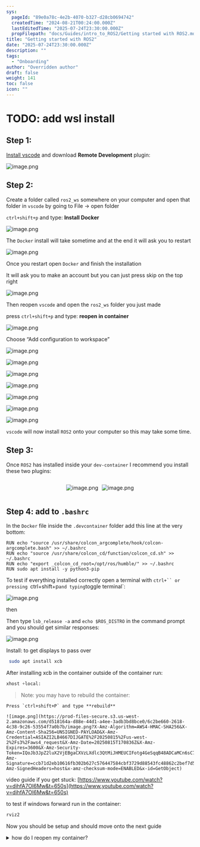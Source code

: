 ```yaml
---
sys:
  pageId: "89e0a78c-4e2b-4070-b327-d28cb0694742"
  createdTime: "2024-08-21T00:24:00.000Z"
  lastEditedTime: "2025-07-24T23:30:00.000Z"
  propFilepath: "docs/Guides/intro_to_ROS2/Getting started with ROS2.md"
title: "Getting started with ROS2"
date: "2025-07-24T23:30:00.000Z"
description: ""
tags:
  - "Onboarding"
author: "Overridden author"
draft: false
weight: 141
toc: false
icon: ""
---
```


# TODO: add wsl install

## Step 1:

[Install vscode](https://code.visualstudio.com/download) and download **Remote Development** plugin:

![image.png](https://prod-files-secure.s3.us-west-2.amazonaws.com/d518164a-d88e-44d1-a4ee-3adb3bd8bce0/efb52993-1881-4a40-b95e-6f020334f022/image.png?X-Amz-Algorithm=AWS4-HMAC-SHA256&X-Amz-Content-Sha256=UNSIGNED-PAYLOAD&X-Amz-Credential=ASIAZI2LB466Y3A45O3Z%2F20250815%2Fus-west-2%2Fs3%2Faws4_request&X-Amz-Date=20250815T170826Z&X-Amz-Expires=3600&X-Amz-Security-Token=IQoJb3JpZ2luX2VjEBgaCXVzLXdlc3QtMiJGMEQCIHCJ%2B1WkBPCRaQJoTLHS4Wkejme%2FzhJ4t%2BvOhqrYxalnAiB305EwfRg55SFxvHDkR2VPIEl%2FhgfIkgmX%2FaU2Blnx2Cr%2FAwhhEAAaDDYzNzQyMzE4MzgwNSIMp0VcouUvo%2Boh9wHFKtwDRiaxcvg4MrySxR0RRUnFEe%2FTpqm0CrQS0ykKjSk06FGRUGV91eVleRnvcr94d3rleuHw%2FVg9r4F0PBbqElDzqDSSElTennIpkzaTGKNRaxdiYcsjKjULOMCmQqhsUKWYX3UebWwHM%2FO%2Bi137NqAc1CMKgCIDyhycimI47Vheo3w5AKujevANwDawh%2B%2BLr%2BlolhixSiKlmziEjGw1B2GH3DqVQJnNKf%2BP4NhlpqctLeUStOy6yAtitVRA5IHJrsdNPUnS1DKYjZ52vjjXXOIKSP3xRqoLbvj%2BUet%2BHZnFdEJ6PsZdLxqDe9JJunsgOZ98RnRCeq%2FfL1eE1P9zdNRASVypcBWBYOTCsxtreR%2BsNSsOCSqEj0b9qqIqzwYlhijn1s1OH2V%2B2BnDZBepN7I2JWQnfW8kSWxBklYT95FeydaL%2FNxfFEAvJufru%2FNeygc3hkHeLI%2Be7xKqMFPEOupwDNwGkClitol%2Bspqg%2F170JFUdYanIpDtVv946G6WKQYEo1%2F99E%2FMSawxvGCXyqOmuUmBN9bUj3wNfyMCx0LQ8ZsP%2FelZS3DIlZhS0c5FkB3NZ0qaPnRgFhMCwaBG4BWvWW%2FPO0x8%2FLPj%2FJhjASm5m8gwbolEtjt7mBmkc3Wswz7T9xAY6pgEbp3ZpMvuGZpuWreDAVZAB4RPKvh1%2FwaPNC%2BzbQaXu7pwsX6QWk%2BhzQqf5kjlhBct7kg8UcLM3ZeoJFKUwRfiqIeIbxQUxmD3G9LN5JOV9YJHYq3SDOsWYNFYX0rkKCC%2FRH0tS%2BJIHMysq4HSKi9g1qaK2niwQOKNu8zHE%2Fv6Kg%2B5mCb9VqcVlww96eG0%2FVq2VpkBhtqIgIN5lPVfjBVJje8AzR6TE&X-Amz-Signature=a9a12ecfb8158fe7ef1a7e8bf4c0f9de1884e33ea5341834fe4fc82617ea144f&X-Amz-SignedHeaders=host&x-amz-checksum-mode=ENABLED&x-id=GetObject)

## Step 2:

Create a folder called `ros2_ws` somewhere on your computer and open that folder in `vscode` by going to File → open folder 

`ctrl+shift+p` and type: **Install Docker**

![image.png](https://prod-files-secure.s3.us-west-2.amazonaws.com/d518164a-d88e-44d1-a4ee-3adb3bd8bce0/2269dc0e-1cd5-47ff-bceb-c04ad9b2eab0/image.png?X-Amz-Algorithm=AWS4-HMAC-SHA256&X-Amz-Content-Sha256=UNSIGNED-PAYLOAD&X-Amz-Credential=ASIAZI2LB466Y3A45O3Z%2F20250815%2Fus-west-2%2Fs3%2Faws4_request&X-Amz-Date=20250815T170826Z&X-Amz-Expires=3600&X-Amz-Security-Token=IQoJb3JpZ2luX2VjEBgaCXVzLXdlc3QtMiJGMEQCIHCJ%2B1WkBPCRaQJoTLHS4Wkejme%2FzhJ4t%2BvOhqrYxalnAiB305EwfRg55SFxvHDkR2VPIEl%2FhgfIkgmX%2FaU2Blnx2Cr%2FAwhhEAAaDDYzNzQyMzE4MzgwNSIMp0VcouUvo%2Boh9wHFKtwDRiaxcvg4MrySxR0RRUnFEe%2FTpqm0CrQS0ykKjSk06FGRUGV91eVleRnvcr94d3rleuHw%2FVg9r4F0PBbqElDzqDSSElTennIpkzaTGKNRaxdiYcsjKjULOMCmQqhsUKWYX3UebWwHM%2FO%2Bi137NqAc1CMKgCIDyhycimI47Vheo3w5AKujevANwDawh%2B%2BLr%2BlolhixSiKlmziEjGw1B2GH3DqVQJnNKf%2BP4NhlpqctLeUStOy6yAtitVRA5IHJrsdNPUnS1DKYjZ52vjjXXOIKSP3xRqoLbvj%2BUet%2BHZnFdEJ6PsZdLxqDe9JJunsgOZ98RnRCeq%2FfL1eE1P9zdNRASVypcBWBYOTCsxtreR%2BsNSsOCSqEj0b9qqIqzwYlhijn1s1OH2V%2B2BnDZBepN7I2JWQnfW8kSWxBklYT95FeydaL%2FNxfFEAvJufru%2FNeygc3hkHeLI%2Be7xKqMFPEOupwDNwGkClitol%2Bspqg%2F170JFUdYanIpDtVv946G6WKQYEo1%2F99E%2FMSawxvGCXyqOmuUmBN9bUj3wNfyMCx0LQ8ZsP%2FelZS3DIlZhS0c5FkB3NZ0qaPnRgFhMCwaBG4BWvWW%2FPO0x8%2FLPj%2FJhjASm5m8gwbolEtjt7mBmkc3Wswz7T9xAY6pgEbp3ZpMvuGZpuWreDAVZAB4RPKvh1%2FwaPNC%2BzbQaXu7pwsX6QWk%2BhzQqf5kjlhBct7kg8UcLM3ZeoJFKUwRfiqIeIbxQUxmD3G9LN5JOV9YJHYq3SDOsWYNFYX0rkKCC%2FRH0tS%2BJIHMysq4HSKi9g1qaK2niwQOKNu8zHE%2Fv6Kg%2B5mCb9VqcVlww96eG0%2FVq2VpkBhtqIgIN5lPVfjBVJje8AzR6TE&X-Amz-Signature=991eae3ad0ae5cfce4df2850e8a103a4824394e2338d6adfef72e2e398fd7c2a&X-Amz-SignedHeaders=host&x-amz-checksum-mode=ENABLED&x-id=GetObject)

The `Docker` install will take sometime and at the end it will ask you to restart

![image.png](https://prod-files-secure.s3.us-west-2.amazonaws.com/d518164a-d88e-44d1-a4ee-3adb3bd8bce0/ed233f78-be33-4b1f-b89c-9c346c0e961e/image.png?X-Amz-Algorithm=AWS4-HMAC-SHA256&X-Amz-Content-Sha256=UNSIGNED-PAYLOAD&X-Amz-Credential=ASIAZI2LB466Y3A45O3Z%2F20250815%2Fus-west-2%2Fs3%2Faws4_request&X-Amz-Date=20250815T170826Z&X-Amz-Expires=3600&X-Amz-Security-Token=IQoJb3JpZ2luX2VjEBgaCXVzLXdlc3QtMiJGMEQCIHCJ%2B1WkBPCRaQJoTLHS4Wkejme%2FzhJ4t%2BvOhqrYxalnAiB305EwfRg55SFxvHDkR2VPIEl%2FhgfIkgmX%2FaU2Blnx2Cr%2FAwhhEAAaDDYzNzQyMzE4MzgwNSIMp0VcouUvo%2Boh9wHFKtwDRiaxcvg4MrySxR0RRUnFEe%2FTpqm0CrQS0ykKjSk06FGRUGV91eVleRnvcr94d3rleuHw%2FVg9r4F0PBbqElDzqDSSElTennIpkzaTGKNRaxdiYcsjKjULOMCmQqhsUKWYX3UebWwHM%2FO%2Bi137NqAc1CMKgCIDyhycimI47Vheo3w5AKujevANwDawh%2B%2BLr%2BlolhixSiKlmziEjGw1B2GH3DqVQJnNKf%2BP4NhlpqctLeUStOy6yAtitVRA5IHJrsdNPUnS1DKYjZ52vjjXXOIKSP3xRqoLbvj%2BUet%2BHZnFdEJ6PsZdLxqDe9JJunsgOZ98RnRCeq%2FfL1eE1P9zdNRASVypcBWBYOTCsxtreR%2BsNSsOCSqEj0b9qqIqzwYlhijn1s1OH2V%2B2BnDZBepN7I2JWQnfW8kSWxBklYT95FeydaL%2FNxfFEAvJufru%2FNeygc3hkHeLI%2Be7xKqMFPEOupwDNwGkClitol%2Bspqg%2F170JFUdYanIpDtVv946G6WKQYEo1%2F99E%2FMSawxvGCXyqOmuUmBN9bUj3wNfyMCx0LQ8ZsP%2FelZS3DIlZhS0c5FkB3NZ0qaPnRgFhMCwaBG4BWvWW%2FPO0x8%2FLPj%2FJhjASm5m8gwbolEtjt7mBmkc3Wswz7T9xAY6pgEbp3ZpMvuGZpuWreDAVZAB4RPKvh1%2FwaPNC%2BzbQaXu7pwsX6QWk%2BhzQqf5kjlhBct7kg8UcLM3ZeoJFKUwRfiqIeIbxQUxmD3G9LN5JOV9YJHYq3SDOsWYNFYX0rkKCC%2FRH0tS%2BJIHMysq4HSKi9g1qaK2niwQOKNu8zHE%2Fv6Kg%2B5mCb9VqcVlww96eG0%2FVq2VpkBhtqIgIN5lPVfjBVJje8AzR6TE&X-Amz-Signature=4e472c67633a37fae9b07abd87a3dea891a4669ff84b5161ea9426bea7d94cec&X-Amz-SignedHeaders=host&x-amz-checksum-mode=ENABLED&x-id=GetObject)

Once you restart open `Docker` and finish the installation

It will ask you to make an account but you can just press skip on the top right

![image.png](https://prod-files-secure.s3.us-west-2.amazonaws.com/d518164a-d88e-44d1-a4ee-3adb3bd8bce0/21010ad9-1659-4fd9-9f59-9932a09b2a3d/image.png?X-Amz-Algorithm=AWS4-HMAC-SHA256&X-Amz-Content-Sha256=UNSIGNED-PAYLOAD&X-Amz-Credential=ASIAZI2LB466Y3A45O3Z%2F20250815%2Fus-west-2%2Fs3%2Faws4_request&X-Amz-Date=20250815T170826Z&X-Amz-Expires=3600&X-Amz-Security-Token=IQoJb3JpZ2luX2VjEBgaCXVzLXdlc3QtMiJGMEQCIHCJ%2B1WkBPCRaQJoTLHS4Wkejme%2FzhJ4t%2BvOhqrYxalnAiB305EwfRg55SFxvHDkR2VPIEl%2FhgfIkgmX%2FaU2Blnx2Cr%2FAwhhEAAaDDYzNzQyMzE4MzgwNSIMp0VcouUvo%2Boh9wHFKtwDRiaxcvg4MrySxR0RRUnFEe%2FTpqm0CrQS0ykKjSk06FGRUGV91eVleRnvcr94d3rleuHw%2FVg9r4F0PBbqElDzqDSSElTennIpkzaTGKNRaxdiYcsjKjULOMCmQqhsUKWYX3UebWwHM%2FO%2Bi137NqAc1CMKgCIDyhycimI47Vheo3w5AKujevANwDawh%2B%2BLr%2BlolhixSiKlmziEjGw1B2GH3DqVQJnNKf%2BP4NhlpqctLeUStOy6yAtitVRA5IHJrsdNPUnS1DKYjZ52vjjXXOIKSP3xRqoLbvj%2BUet%2BHZnFdEJ6PsZdLxqDe9JJunsgOZ98RnRCeq%2FfL1eE1P9zdNRASVypcBWBYOTCsxtreR%2BsNSsOCSqEj0b9qqIqzwYlhijn1s1OH2V%2B2BnDZBepN7I2JWQnfW8kSWxBklYT95FeydaL%2FNxfFEAvJufru%2FNeygc3hkHeLI%2Be7xKqMFPEOupwDNwGkClitol%2Bspqg%2F170JFUdYanIpDtVv946G6WKQYEo1%2F99E%2FMSawxvGCXyqOmuUmBN9bUj3wNfyMCx0LQ8ZsP%2FelZS3DIlZhS0c5FkB3NZ0qaPnRgFhMCwaBG4BWvWW%2FPO0x8%2FLPj%2FJhjASm5m8gwbolEtjt7mBmkc3Wswz7T9xAY6pgEbp3ZpMvuGZpuWreDAVZAB4RPKvh1%2FwaPNC%2BzbQaXu7pwsX6QWk%2BhzQqf5kjlhBct7kg8UcLM3ZeoJFKUwRfiqIeIbxQUxmD3G9LN5JOV9YJHYq3SDOsWYNFYX0rkKCC%2FRH0tS%2BJIHMysq4HSKi9g1qaK2niwQOKNu8zHE%2Fv6Kg%2B5mCb9VqcVlww96eG0%2FVq2VpkBhtqIgIN5lPVfjBVJje8AzR6TE&X-Amz-Signature=94efb85447f5811c68d24fa5cc3803afb8a07c7a492e7da947a26ce609448aa5&X-Amz-SignedHeaders=host&x-amz-checksum-mode=ENABLED&x-id=GetObject)

Then reopen `vscode` and open the `ros2_ws` folder you just made

press `ctrl+shift+p` and type: **reopen in container**

![image.png](https://prod-files-secure.s3.us-west-2.amazonaws.com/d518164a-d88e-44d1-a4ee-3adb3bd8bce0/4e93b8c2-41ad-488c-8095-c74205196118/image.png?X-Amz-Algorithm=AWS4-HMAC-SHA256&X-Amz-Content-Sha256=UNSIGNED-PAYLOAD&X-Amz-Credential=ASIAZI2LB466Y3A45O3Z%2F20250815%2Fus-west-2%2Fs3%2Faws4_request&X-Amz-Date=20250815T170826Z&X-Amz-Expires=3600&X-Amz-Security-Token=IQoJb3JpZ2luX2VjEBgaCXVzLXdlc3QtMiJGMEQCIHCJ%2B1WkBPCRaQJoTLHS4Wkejme%2FzhJ4t%2BvOhqrYxalnAiB305EwfRg55SFxvHDkR2VPIEl%2FhgfIkgmX%2FaU2Blnx2Cr%2FAwhhEAAaDDYzNzQyMzE4MzgwNSIMp0VcouUvo%2Boh9wHFKtwDRiaxcvg4MrySxR0RRUnFEe%2FTpqm0CrQS0ykKjSk06FGRUGV91eVleRnvcr94d3rleuHw%2FVg9r4F0PBbqElDzqDSSElTennIpkzaTGKNRaxdiYcsjKjULOMCmQqhsUKWYX3UebWwHM%2FO%2Bi137NqAc1CMKgCIDyhycimI47Vheo3w5AKujevANwDawh%2B%2BLr%2BlolhixSiKlmziEjGw1B2GH3DqVQJnNKf%2BP4NhlpqctLeUStOy6yAtitVRA5IHJrsdNPUnS1DKYjZ52vjjXXOIKSP3xRqoLbvj%2BUet%2BHZnFdEJ6PsZdLxqDe9JJunsgOZ98RnRCeq%2FfL1eE1P9zdNRASVypcBWBYOTCsxtreR%2BsNSsOCSqEj0b9qqIqzwYlhijn1s1OH2V%2B2BnDZBepN7I2JWQnfW8kSWxBklYT95FeydaL%2FNxfFEAvJufru%2FNeygc3hkHeLI%2Be7xKqMFPEOupwDNwGkClitol%2Bspqg%2F170JFUdYanIpDtVv946G6WKQYEo1%2F99E%2FMSawxvGCXyqOmuUmBN9bUj3wNfyMCx0LQ8ZsP%2FelZS3DIlZhS0c5FkB3NZ0qaPnRgFhMCwaBG4BWvWW%2FPO0x8%2FLPj%2FJhjASm5m8gwbolEtjt7mBmkc3Wswz7T9xAY6pgEbp3ZpMvuGZpuWreDAVZAB4RPKvh1%2FwaPNC%2BzbQaXu7pwsX6QWk%2BhzQqf5kjlhBct7kg8UcLM3ZeoJFKUwRfiqIeIbxQUxmD3G9LN5JOV9YJHYq3SDOsWYNFYX0rkKCC%2FRH0tS%2BJIHMysq4HSKi9g1qaK2niwQOKNu8zHE%2Fv6Kg%2B5mCb9VqcVlww96eG0%2FVq2VpkBhtqIgIN5lPVfjBVJje8AzR6TE&X-Amz-Signature=950891e4bf5fd0f791fb44b70690e7c024f3f37191f70db96ecd692fa1517e1d&X-Amz-SignedHeaders=host&x-amz-checksum-mode=ENABLED&x-id=GetObject)

Choose “Add configuration to workspace”

![image.png](https://prod-files-secure.s3.us-west-2.amazonaws.com/d518164a-d88e-44d1-a4ee-3adb3bd8bce0/9560b282-5060-4989-ba37-97e7b2c22476/image.png?X-Amz-Algorithm=AWS4-HMAC-SHA256&X-Amz-Content-Sha256=UNSIGNED-PAYLOAD&X-Amz-Credential=ASIAZI2LB466Y3A45O3Z%2F20250815%2Fus-west-2%2Fs3%2Faws4_request&X-Amz-Date=20250815T170826Z&X-Amz-Expires=3600&X-Amz-Security-Token=IQoJb3JpZ2luX2VjEBgaCXVzLXdlc3QtMiJGMEQCIHCJ%2B1WkBPCRaQJoTLHS4Wkejme%2FzhJ4t%2BvOhqrYxalnAiB305EwfRg55SFxvHDkR2VPIEl%2FhgfIkgmX%2FaU2Blnx2Cr%2FAwhhEAAaDDYzNzQyMzE4MzgwNSIMp0VcouUvo%2Boh9wHFKtwDRiaxcvg4MrySxR0RRUnFEe%2FTpqm0CrQS0ykKjSk06FGRUGV91eVleRnvcr94d3rleuHw%2FVg9r4F0PBbqElDzqDSSElTennIpkzaTGKNRaxdiYcsjKjULOMCmQqhsUKWYX3UebWwHM%2FO%2Bi137NqAc1CMKgCIDyhycimI47Vheo3w5AKujevANwDawh%2B%2BLr%2BlolhixSiKlmziEjGw1B2GH3DqVQJnNKf%2BP4NhlpqctLeUStOy6yAtitVRA5IHJrsdNPUnS1DKYjZ52vjjXXOIKSP3xRqoLbvj%2BUet%2BHZnFdEJ6PsZdLxqDe9JJunsgOZ98RnRCeq%2FfL1eE1P9zdNRASVypcBWBYOTCsxtreR%2BsNSsOCSqEj0b9qqIqzwYlhijn1s1OH2V%2B2BnDZBepN7I2JWQnfW8kSWxBklYT95FeydaL%2FNxfFEAvJufru%2FNeygc3hkHeLI%2Be7xKqMFPEOupwDNwGkClitol%2Bspqg%2F170JFUdYanIpDtVv946G6WKQYEo1%2F99E%2FMSawxvGCXyqOmuUmBN9bUj3wNfyMCx0LQ8ZsP%2FelZS3DIlZhS0c5FkB3NZ0qaPnRgFhMCwaBG4BWvWW%2FPO0x8%2FLPj%2FJhjASm5m8gwbolEtjt7mBmkc3Wswz7T9xAY6pgEbp3ZpMvuGZpuWreDAVZAB4RPKvh1%2FwaPNC%2BzbQaXu7pwsX6QWk%2BhzQqf5kjlhBct7kg8UcLM3ZeoJFKUwRfiqIeIbxQUxmD3G9LN5JOV9YJHYq3SDOsWYNFYX0rkKCC%2FRH0tS%2BJIHMysq4HSKi9g1qaK2niwQOKNu8zHE%2Fv6Kg%2B5mCb9VqcVlww96eG0%2FVq2VpkBhtqIgIN5lPVfjBVJje8AzR6TE&X-Amz-Signature=0e9b69342aebaa4630718a6056934311b5c036974356dadf2d8bb02e4b44a42b&X-Amz-SignedHeaders=host&x-amz-checksum-mode=ENABLED&x-id=GetObject)

![image.png](https://prod-files-secure.s3.us-west-2.amazonaws.com/d518164a-d88e-44d1-a4ee-3adb3bd8bce0/2ee63f81-886b-48e8-a553-dc6e5eac99e4/image.png?X-Amz-Algorithm=AWS4-HMAC-SHA256&X-Amz-Content-Sha256=UNSIGNED-PAYLOAD&X-Amz-Credential=ASIAZI2LB466Y3A45O3Z%2F20250815%2Fus-west-2%2Fs3%2Faws4_request&X-Amz-Date=20250815T170826Z&X-Amz-Expires=3600&X-Amz-Security-Token=IQoJb3JpZ2luX2VjEBgaCXVzLXdlc3QtMiJGMEQCIHCJ%2B1WkBPCRaQJoTLHS4Wkejme%2FzhJ4t%2BvOhqrYxalnAiB305EwfRg55SFxvHDkR2VPIEl%2FhgfIkgmX%2FaU2Blnx2Cr%2FAwhhEAAaDDYzNzQyMzE4MzgwNSIMp0VcouUvo%2Boh9wHFKtwDRiaxcvg4MrySxR0RRUnFEe%2FTpqm0CrQS0ykKjSk06FGRUGV91eVleRnvcr94d3rleuHw%2FVg9r4F0PBbqElDzqDSSElTennIpkzaTGKNRaxdiYcsjKjULOMCmQqhsUKWYX3UebWwHM%2FO%2Bi137NqAc1CMKgCIDyhycimI47Vheo3w5AKujevANwDawh%2B%2BLr%2BlolhixSiKlmziEjGw1B2GH3DqVQJnNKf%2BP4NhlpqctLeUStOy6yAtitVRA5IHJrsdNPUnS1DKYjZ52vjjXXOIKSP3xRqoLbvj%2BUet%2BHZnFdEJ6PsZdLxqDe9JJunsgOZ98RnRCeq%2FfL1eE1P9zdNRASVypcBWBYOTCsxtreR%2BsNSsOCSqEj0b9qqIqzwYlhijn1s1OH2V%2B2BnDZBepN7I2JWQnfW8kSWxBklYT95FeydaL%2FNxfFEAvJufru%2FNeygc3hkHeLI%2Be7xKqMFPEOupwDNwGkClitol%2Bspqg%2F170JFUdYanIpDtVv946G6WKQYEo1%2F99E%2FMSawxvGCXyqOmuUmBN9bUj3wNfyMCx0LQ8ZsP%2FelZS3DIlZhS0c5FkB3NZ0qaPnRgFhMCwaBG4BWvWW%2FPO0x8%2FLPj%2FJhjASm5m8gwbolEtjt7mBmkc3Wswz7T9xAY6pgEbp3ZpMvuGZpuWreDAVZAB4RPKvh1%2FwaPNC%2BzbQaXu7pwsX6QWk%2BhzQqf5kjlhBct7kg8UcLM3ZeoJFKUwRfiqIeIbxQUxmD3G9LN5JOV9YJHYq3SDOsWYNFYX0rkKCC%2FRH0tS%2BJIHMysq4HSKi9g1qaK2niwQOKNu8zHE%2Fv6Kg%2B5mCb9VqcVlww96eG0%2FVq2VpkBhtqIgIN5lPVfjBVJje8AzR6TE&X-Amz-Signature=0e553321db8d163e92949ea91c0fcb689495902a2aeea0495e18df2a53bae18a&X-Amz-SignedHeaders=host&x-amz-checksum-mode=ENABLED&x-id=GetObject)

![image.png](https://prod-files-secure.s3.us-west-2.amazonaws.com/d518164a-d88e-44d1-a4ee-3adb3bd8bce0/e0fd626c-c8b6-4b2c-95d1-fa4c26514504/image.png?X-Amz-Algorithm=AWS4-HMAC-SHA256&X-Amz-Content-Sha256=UNSIGNED-PAYLOAD&X-Amz-Credential=ASIAZI2LB466Y3A45O3Z%2F20250815%2Fus-west-2%2Fs3%2Faws4_request&X-Amz-Date=20250815T170826Z&X-Amz-Expires=3600&X-Amz-Security-Token=IQoJb3JpZ2luX2VjEBgaCXVzLXdlc3QtMiJGMEQCIHCJ%2B1WkBPCRaQJoTLHS4Wkejme%2FzhJ4t%2BvOhqrYxalnAiB305EwfRg55SFxvHDkR2VPIEl%2FhgfIkgmX%2FaU2Blnx2Cr%2FAwhhEAAaDDYzNzQyMzE4MzgwNSIMp0VcouUvo%2Boh9wHFKtwDRiaxcvg4MrySxR0RRUnFEe%2FTpqm0CrQS0ykKjSk06FGRUGV91eVleRnvcr94d3rleuHw%2FVg9r4F0PBbqElDzqDSSElTennIpkzaTGKNRaxdiYcsjKjULOMCmQqhsUKWYX3UebWwHM%2FO%2Bi137NqAc1CMKgCIDyhycimI47Vheo3w5AKujevANwDawh%2B%2BLr%2BlolhixSiKlmziEjGw1B2GH3DqVQJnNKf%2BP4NhlpqctLeUStOy6yAtitVRA5IHJrsdNPUnS1DKYjZ52vjjXXOIKSP3xRqoLbvj%2BUet%2BHZnFdEJ6PsZdLxqDe9JJunsgOZ98RnRCeq%2FfL1eE1P9zdNRASVypcBWBYOTCsxtreR%2BsNSsOCSqEj0b9qqIqzwYlhijn1s1OH2V%2B2BnDZBepN7I2JWQnfW8kSWxBklYT95FeydaL%2FNxfFEAvJufru%2FNeygc3hkHeLI%2Be7xKqMFPEOupwDNwGkClitol%2Bspqg%2F170JFUdYanIpDtVv946G6WKQYEo1%2F99E%2FMSawxvGCXyqOmuUmBN9bUj3wNfyMCx0LQ8ZsP%2FelZS3DIlZhS0c5FkB3NZ0qaPnRgFhMCwaBG4BWvWW%2FPO0x8%2FLPj%2FJhjASm5m8gwbolEtjt7mBmkc3Wswz7T9xAY6pgEbp3ZpMvuGZpuWreDAVZAB4RPKvh1%2FwaPNC%2BzbQaXu7pwsX6QWk%2BhzQqf5kjlhBct7kg8UcLM3ZeoJFKUwRfiqIeIbxQUxmD3G9LN5JOV9YJHYq3SDOsWYNFYX0rkKCC%2FRH0tS%2BJIHMysq4HSKi9g1qaK2niwQOKNu8zHE%2Fv6Kg%2B5mCb9VqcVlww96eG0%2FVq2VpkBhtqIgIN5lPVfjBVJje8AzR6TE&X-Amz-Signature=32eef9fcb84093bdc39c2a81114fc3cb7b5d8b4cac3816ca364cca58b4587bcc&X-Amz-SignedHeaders=host&x-amz-checksum-mode=ENABLED&x-id=GetObject)

![image.png](https://prod-files-secure.s3.us-west-2.amazonaws.com/d518164a-d88e-44d1-a4ee-3adb3bd8bce0/a2e13f50-d2ab-4719-a4c2-7ced634bfc9d/image.png?X-Amz-Algorithm=AWS4-HMAC-SHA256&X-Amz-Content-Sha256=UNSIGNED-PAYLOAD&X-Amz-Credential=ASIAZI2LB466Y3A45O3Z%2F20250815%2Fus-west-2%2Fs3%2Faws4_request&X-Amz-Date=20250815T170826Z&X-Amz-Expires=3600&X-Amz-Security-Token=IQoJb3JpZ2luX2VjEBgaCXVzLXdlc3QtMiJGMEQCIHCJ%2B1WkBPCRaQJoTLHS4Wkejme%2FzhJ4t%2BvOhqrYxalnAiB305EwfRg55SFxvHDkR2VPIEl%2FhgfIkgmX%2FaU2Blnx2Cr%2FAwhhEAAaDDYzNzQyMzE4MzgwNSIMp0VcouUvo%2Boh9wHFKtwDRiaxcvg4MrySxR0RRUnFEe%2FTpqm0CrQS0ykKjSk06FGRUGV91eVleRnvcr94d3rleuHw%2FVg9r4F0PBbqElDzqDSSElTennIpkzaTGKNRaxdiYcsjKjULOMCmQqhsUKWYX3UebWwHM%2FO%2Bi137NqAc1CMKgCIDyhycimI47Vheo3w5AKujevANwDawh%2B%2BLr%2BlolhixSiKlmziEjGw1B2GH3DqVQJnNKf%2BP4NhlpqctLeUStOy6yAtitVRA5IHJrsdNPUnS1DKYjZ52vjjXXOIKSP3xRqoLbvj%2BUet%2BHZnFdEJ6PsZdLxqDe9JJunsgOZ98RnRCeq%2FfL1eE1P9zdNRASVypcBWBYOTCsxtreR%2BsNSsOCSqEj0b9qqIqzwYlhijn1s1OH2V%2B2BnDZBepN7I2JWQnfW8kSWxBklYT95FeydaL%2FNxfFEAvJufru%2FNeygc3hkHeLI%2Be7xKqMFPEOupwDNwGkClitol%2Bspqg%2F170JFUdYanIpDtVv946G6WKQYEo1%2F99E%2FMSawxvGCXyqOmuUmBN9bUj3wNfyMCx0LQ8ZsP%2FelZS3DIlZhS0c5FkB3NZ0qaPnRgFhMCwaBG4BWvWW%2FPO0x8%2FLPj%2FJhjASm5m8gwbolEtjt7mBmkc3Wswz7T9xAY6pgEbp3ZpMvuGZpuWreDAVZAB4RPKvh1%2FwaPNC%2BzbQaXu7pwsX6QWk%2BhzQqf5kjlhBct7kg8UcLM3ZeoJFKUwRfiqIeIbxQUxmD3G9LN5JOV9YJHYq3SDOsWYNFYX0rkKCC%2FRH0tS%2BJIHMysq4HSKi9g1qaK2niwQOKNu8zHE%2Fv6Kg%2B5mCb9VqcVlww96eG0%2FVq2VpkBhtqIgIN5lPVfjBVJje8AzR6TE&X-Amz-Signature=08dc92f725966be1f3088b6fdb0d7ef0725a5833fff6e94da972cf4d80459e9c&X-Amz-SignedHeaders=host&x-amz-checksum-mode=ENABLED&x-id=GetObject)

![image.png](https://prod-files-secure.s3.us-west-2.amazonaws.com/d518164a-d88e-44d1-a4ee-3adb3bd8bce0/6cc478ad-aaba-4bf7-9fcc-403277ab896c/image.png?X-Amz-Algorithm=AWS4-HMAC-SHA256&X-Amz-Content-Sha256=UNSIGNED-PAYLOAD&X-Amz-Credential=ASIAZI2LB466Y3A45O3Z%2F20250815%2Fus-west-2%2Fs3%2Faws4_request&X-Amz-Date=20250815T170826Z&X-Amz-Expires=3600&X-Amz-Security-Token=IQoJb3JpZ2luX2VjEBgaCXVzLXdlc3QtMiJGMEQCIHCJ%2B1WkBPCRaQJoTLHS4Wkejme%2FzhJ4t%2BvOhqrYxalnAiB305EwfRg55SFxvHDkR2VPIEl%2FhgfIkgmX%2FaU2Blnx2Cr%2FAwhhEAAaDDYzNzQyMzE4MzgwNSIMp0VcouUvo%2Boh9wHFKtwDRiaxcvg4MrySxR0RRUnFEe%2FTpqm0CrQS0ykKjSk06FGRUGV91eVleRnvcr94d3rleuHw%2FVg9r4F0PBbqElDzqDSSElTennIpkzaTGKNRaxdiYcsjKjULOMCmQqhsUKWYX3UebWwHM%2FO%2Bi137NqAc1CMKgCIDyhycimI47Vheo3w5AKujevANwDawh%2B%2BLr%2BlolhixSiKlmziEjGw1B2GH3DqVQJnNKf%2BP4NhlpqctLeUStOy6yAtitVRA5IHJrsdNPUnS1DKYjZ52vjjXXOIKSP3xRqoLbvj%2BUet%2BHZnFdEJ6PsZdLxqDe9JJunsgOZ98RnRCeq%2FfL1eE1P9zdNRASVypcBWBYOTCsxtreR%2BsNSsOCSqEj0b9qqIqzwYlhijn1s1OH2V%2B2BnDZBepN7I2JWQnfW8kSWxBklYT95FeydaL%2FNxfFEAvJufru%2FNeygc3hkHeLI%2Be7xKqMFPEOupwDNwGkClitol%2Bspqg%2F170JFUdYanIpDtVv946G6WKQYEo1%2F99E%2FMSawxvGCXyqOmuUmBN9bUj3wNfyMCx0LQ8ZsP%2FelZS3DIlZhS0c5FkB3NZ0qaPnRgFhMCwaBG4BWvWW%2FPO0x8%2FLPj%2FJhjASm5m8gwbolEtjt7mBmkc3Wswz7T9xAY6pgEbp3ZpMvuGZpuWreDAVZAB4RPKvh1%2FwaPNC%2BzbQaXu7pwsX6QWk%2BhzQqf5kjlhBct7kg8UcLM3ZeoJFKUwRfiqIeIbxQUxmD3G9LN5JOV9YJHYq3SDOsWYNFYX0rkKCC%2FRH0tS%2BJIHMysq4HSKi9g1qaK2niwQOKNu8zHE%2Fv6Kg%2B5mCb9VqcVlww96eG0%2FVq2VpkBhtqIgIN5lPVfjBVJje8AzR6TE&X-Amz-Signature=51cf243dceabcd75de73d148e2cd59a696ade8a09b13f89135a69715cea89bdf&X-Amz-SignedHeaders=host&x-amz-checksum-mode=ENABLED&x-id=GetObject)

![image.png](https://prod-files-secure.s3.us-west-2.amazonaws.com/d518164a-d88e-44d1-a4ee-3adb3bd8bce0/53255b28-f75e-430f-b9e3-c0ac8577e42b/image.png?X-Amz-Algorithm=AWS4-HMAC-SHA256&X-Amz-Content-Sha256=UNSIGNED-PAYLOAD&X-Amz-Credential=ASIAZI2LB466Y3A45O3Z%2F20250815%2Fus-west-2%2Fs3%2Faws4_request&X-Amz-Date=20250815T170826Z&X-Amz-Expires=3600&X-Amz-Security-Token=IQoJb3JpZ2luX2VjEBgaCXVzLXdlc3QtMiJGMEQCIHCJ%2B1WkBPCRaQJoTLHS4Wkejme%2FzhJ4t%2BvOhqrYxalnAiB305EwfRg55SFxvHDkR2VPIEl%2FhgfIkgmX%2FaU2Blnx2Cr%2FAwhhEAAaDDYzNzQyMzE4MzgwNSIMp0VcouUvo%2Boh9wHFKtwDRiaxcvg4MrySxR0RRUnFEe%2FTpqm0CrQS0ykKjSk06FGRUGV91eVleRnvcr94d3rleuHw%2FVg9r4F0PBbqElDzqDSSElTennIpkzaTGKNRaxdiYcsjKjULOMCmQqhsUKWYX3UebWwHM%2FO%2Bi137NqAc1CMKgCIDyhycimI47Vheo3w5AKujevANwDawh%2B%2BLr%2BlolhixSiKlmziEjGw1B2GH3DqVQJnNKf%2BP4NhlpqctLeUStOy6yAtitVRA5IHJrsdNPUnS1DKYjZ52vjjXXOIKSP3xRqoLbvj%2BUet%2BHZnFdEJ6PsZdLxqDe9JJunsgOZ98RnRCeq%2FfL1eE1P9zdNRASVypcBWBYOTCsxtreR%2BsNSsOCSqEj0b9qqIqzwYlhijn1s1OH2V%2B2BnDZBepN7I2JWQnfW8kSWxBklYT95FeydaL%2FNxfFEAvJufru%2FNeygc3hkHeLI%2Be7xKqMFPEOupwDNwGkClitol%2Bspqg%2F170JFUdYanIpDtVv946G6WKQYEo1%2F99E%2FMSawxvGCXyqOmuUmBN9bUj3wNfyMCx0LQ8ZsP%2FelZS3DIlZhS0c5FkB3NZ0qaPnRgFhMCwaBG4BWvWW%2FPO0x8%2FLPj%2FJhjASm5m8gwbolEtjt7mBmkc3Wswz7T9xAY6pgEbp3ZpMvuGZpuWreDAVZAB4RPKvh1%2FwaPNC%2BzbQaXu7pwsX6QWk%2BhzQqf5kjlhBct7kg8UcLM3ZeoJFKUwRfiqIeIbxQUxmD3G9LN5JOV9YJHYq3SDOsWYNFYX0rkKCC%2FRH0tS%2BJIHMysq4HSKi9g1qaK2niwQOKNu8zHE%2Fv6Kg%2B5mCb9VqcVlww96eG0%2FVq2VpkBhtqIgIN5lPVfjBVJje8AzR6TE&X-Amz-Signature=33e91265bc1effaf7c8823b5dae195273f3e136f20797e472fcb0c53e0162ecd&X-Amz-SignedHeaders=host&x-amz-checksum-mode=ENABLED&x-id=GetObject)

![image.png](https://prod-files-secure.s3.us-west-2.amazonaws.com/d518164a-d88e-44d1-a4ee-3adb3bd8bce0/7c562767-5af9-4ffb-97d1-327bcdf4ee00/image.png?X-Amz-Algorithm=AWS4-HMAC-SHA256&X-Amz-Content-Sha256=UNSIGNED-PAYLOAD&X-Amz-Credential=ASIAZI2LB466Y3A45O3Z%2F20250815%2Fus-west-2%2Fs3%2Faws4_request&X-Amz-Date=20250815T170826Z&X-Amz-Expires=3600&X-Amz-Security-Token=IQoJb3JpZ2luX2VjEBgaCXVzLXdlc3QtMiJGMEQCIHCJ%2B1WkBPCRaQJoTLHS4Wkejme%2FzhJ4t%2BvOhqrYxalnAiB305EwfRg55SFxvHDkR2VPIEl%2FhgfIkgmX%2FaU2Blnx2Cr%2FAwhhEAAaDDYzNzQyMzE4MzgwNSIMp0VcouUvo%2Boh9wHFKtwDRiaxcvg4MrySxR0RRUnFEe%2FTpqm0CrQS0ykKjSk06FGRUGV91eVleRnvcr94d3rleuHw%2FVg9r4F0PBbqElDzqDSSElTennIpkzaTGKNRaxdiYcsjKjULOMCmQqhsUKWYX3UebWwHM%2FO%2Bi137NqAc1CMKgCIDyhycimI47Vheo3w5AKujevANwDawh%2B%2BLr%2BlolhixSiKlmziEjGw1B2GH3DqVQJnNKf%2BP4NhlpqctLeUStOy6yAtitVRA5IHJrsdNPUnS1DKYjZ52vjjXXOIKSP3xRqoLbvj%2BUet%2BHZnFdEJ6PsZdLxqDe9JJunsgOZ98RnRCeq%2FfL1eE1P9zdNRASVypcBWBYOTCsxtreR%2BsNSsOCSqEj0b9qqIqzwYlhijn1s1OH2V%2B2BnDZBepN7I2JWQnfW8kSWxBklYT95FeydaL%2FNxfFEAvJufru%2FNeygc3hkHeLI%2Be7xKqMFPEOupwDNwGkClitol%2Bspqg%2F170JFUdYanIpDtVv946G6WKQYEo1%2F99E%2FMSawxvGCXyqOmuUmBN9bUj3wNfyMCx0LQ8ZsP%2FelZS3DIlZhS0c5FkB3NZ0qaPnRgFhMCwaBG4BWvWW%2FPO0x8%2FLPj%2FJhjASm5m8gwbolEtjt7mBmkc3Wswz7T9xAY6pgEbp3ZpMvuGZpuWreDAVZAB4RPKvh1%2FwaPNC%2BzbQaXu7pwsX6QWk%2BhzQqf5kjlhBct7kg8UcLM3ZeoJFKUwRfiqIeIbxQUxmD3G9LN5JOV9YJHYq3SDOsWYNFYX0rkKCC%2FRH0tS%2BJIHMysq4HSKi9g1qaK2niwQOKNu8zHE%2Fv6Kg%2B5mCb9VqcVlww96eG0%2FVq2VpkBhtqIgIN5lPVfjBVJje8AzR6TE&X-Amz-Signature=c52ad161d2dac737f0ba023bef11cda089f4bd71086e8689c338c130a5a10769&X-Amz-SignedHeaders=host&x-amz-checksum-mode=ENABLED&x-id=GetObject)

`vscode` will now install `ROS2` onto your computer so this may take some time.

## Step 3:

Once `ROS2` has installed inside your `dev-container` I recommend you install these two plugins:

<div style="display: flex;flex-direction: row; column-gap:10px; max-width: 630px;justify-content: center;">
<div>

![image.png](https://prod-files-secure.s3.us-west-2.amazonaws.com/d518164a-d88e-44d1-a4ee-3adb3bd8bce0/3fc3d550-5a54-4ba1-ba6b-faa01cdb7369/image.png?X-Amz-Algorithm=AWS4-HMAC-SHA256&X-Amz-Content-Sha256=UNSIGNED-PAYLOAD&X-Amz-Credential=ASIAZI2LB466SST6Y7JL%2F20250815%2Fus-west-2%2Fs3%2Faws4_request&X-Amz-Date=20250815T170835Z&X-Amz-Expires=3600&X-Amz-Security-Token=IQoJb3JpZ2luX2VjEBgaCXVzLXdlc3QtMiJGMEQCIHpJM28aWT3UZbBrxBBPautSdS%2BvAnRyapn0HDo0txnmAiBOO7gkcNS1i4qi9r3ueNVtjijGq9qsLhWXhCasffbvLCr%2FAwhhEAAaDDYzNzQyMzE4MzgwNSIM%2BeY0Xl%2Fr%2FmlUXKE9KtwDTYED5E64QXwd3wd8zfcWzI1t1NN4YU%2Fjl%2BJblsrm1O7Z%2BviZHuStHVytjgWq46UwVFauiuZFBHz0RDRI4HFGU%2FjXHR03qjwNrkHHrlNhZDK%2BqowfR2HWRyORTtMCApAgyWD%2BeSR%2BuUsQvXefDEKfeRSdAEA14DlZvBVAn%2BoUdlDyXt0WkIjoZMttlrMDFMpwxi3ixmKRWg7b%2Fj24s0bkgz95j0JoMryqq92JYORItJ36AqZe81aSRuGOG%2BIDRStZmnkjHfCZkfLRGaQXqVAD9oYnvNLYTGbf4JMupSO6gzqqqI1PiEYuSTa64O%2B52I7QGzsvYyim5VYQ7CpQAWVuN83plnBcIaEvvX6BxH4Po5HDWna1DvCkgP20OVp5fjoS0%2FoWI1yWzJlaQ7D%2Bhp1ucUI7DoIVIT64I%2ByLA%2FX%2BN%2FBFPKqRfySewYWy0s%2BXseumpv2cNih8%2F2E8DHCrKAM5yFJZ2qvFAW0H1NHxYy%2Bi0bI7ecbybEsdq8m2euDAQmujuorrDAIc1xsKL6OK1I2N9%2FmTLOL1gpRiZEdOrSw%2FYlIdUUWCbmp1h%2BKPkntCpAp0WJGQAT3ZFa8jB43pzeX7hIlGqmui5g3Lr19MuJJWdO%2BiYXyfNPO7ayJAWI8wnLX9xAY6pgG1ixOGDmeJ%2Bgh%2FUUi4wXsYO%2BUGQnYhTRoAdu7ayM%2FGVKZJxQSG%2BLfL36yIPx%2FMy3Tv72xNEYAHAmHStbhAVCKYb2hKwtV2svFhrJ1p8sd9w7UFfU5fifSZwcsHoc584Yz2W1A%2BynlohnoE7vPM0C5sh0Hsw5FFmymTW%2BA2gStN5rdGMEY7kH4vgFGji803ZK8vh9c1d1cdGBiOn4rsw6H4Iy2%2BmF8n&X-Amz-Signature=c73690df9781ed528c17cdffe0d38c05b7281ef0c758485e95d95332eb8afd77&X-Amz-SignedHeaders=host&x-amz-checksum-mode=ENABLED&x-id=GetObject)

</div>
<div>

![image.png](https://prod-files-secure.s3.us-west-2.amazonaws.com/d518164a-d88e-44d1-a4ee-3adb3bd8bce0/d994cc66-13c2-4093-a5a3-f84cf4601a82/image.png?X-Amz-Algorithm=AWS4-HMAC-SHA256&X-Amz-Content-Sha256=UNSIGNED-PAYLOAD&X-Amz-Credential=ASIAZI2LB466YE2YIX62%2F20250815%2Fus-west-2%2Fs3%2Faws4_request&X-Amz-Date=20250815T170835Z&X-Amz-Expires=3600&X-Amz-Security-Token=IQoJb3JpZ2luX2VjEBgaCXVzLXdlc3QtMiJIMEYCIQCq6Gr3yM0K%2Bue2NGe6XqvfErJoyn%2FPT7dimK2syDXOggIhAJheVotgLmm3uVGpuUyb2gzhVbfQEXOddReNXw%2BRoS1yKv8DCGEQABoMNjM3NDIzMTgzODA1Igys5qw52eo4O0z1w%2BMq3APAWXqYeYqKswMn4bhAwD7FSuBlv%2B6e2CiM3BPAbamGLTSy1DlAEHvH26lNlRdIcvP%2B3zsWI15dupvDZvT9n77DraifvYmNdvzaJvUWvfgAKL1V2cz2C%2BpjGvCUrvkdK3GCmzi%2FJnMRbshqmszF81vJEbBGbgA6YUy0umAkcf67lJZelorv87awCH0Wa1xrOnZlWHLhg18A%2BgZ7ZmN0vLMYs67fyz8uc6bKIEvZKcbErvfZVedZz3o7eJ2ZyC7vKT%2BCnz%2BygizDIinni2VxFm80HQXoISopZqF77i7nR74qHJn3Lom5yyCbKZE%2FDXpgqI2RWl6fpG7VGjKSHRgwmBuXzc7dWkuZBxb5rcZRVN2fCeiNLjNiC0FcWbdT20yg4zuh%2BZS3%2Fu2BGspNCHZTt85et7igBidZdUkmh6Y0T%2B5mevVbN6tiAX0OVgI8voHICXAJh%2Fv0B8bLBrxrWuJprkjWWIKnQwQHBD1cEQ%2BbZiSgs4J2edRmf8pMCNIKrkNzmHG4vLScW5ush%2BycPlWzvIqtI6%2F7%2FO11SOiYFmVv%2BDu9kFquAkuvZJ7P9FbgVzJSqGcCkZwEiSOTb8iGkvxd7n5TTAfMn3%2FfyHHerw6E2gNI5IWpPLnhWw9B2llmIDDGtP3EBjqkAW28cgsTJ38uu3opRSQM2SfUMQo83uo5n8Kpo0WGSdz6F46Lt4zjfnk69k1w50Y3X7bYQ2iyqAf7JNgJlyMbv8wJa6j7WKHYJY9zZL0Aus7P0winktjYOW0q%2B%2B6Ntecd8xKGW3fnlfePVucZvkSA6vXeFsqzo0ZbB9TJV6hfqJZOONhsa86tDQwiJW8nQNG6Kaf55ghygReuCP6MmSZm3Re07YCA&X-Amz-Signature=2a3e8dd6e789e6f3f7b13d32ec621079eabe3ea61d25d7d1ed98d35c302afdce&X-Amz-SignedHeaders=host&x-amz-checksum-mode=ENABLED&x-id=GetObject)

</div>
</div>

## Step 4: add to `.bashrc`

In the `Docker` file inside the `.devcontainer` folder add this line at the very bottom: 

```docker
RUN echo "source /usr/share/colcon_argcomplete/hook/colcon-argcomplete.bash" >> ~/.bashrc
RUN echo "source /usr/share/colcon_cd/function/colcon_cd.sh" >> ~/.bashrc
RUN echo "export _colcon_cd_root=/opt/ros/humble/" >> ~/.bashrc
RUN sudo apt install -y python3-pip 
```

To test if everything installed correctly open a terminal with `ctrl+`` or pressing `ctrl+shift+p` and typing `toggle terminal`:

![image.png](https://prod-files-secure.s3.us-west-2.amazonaws.com/d518164a-d88e-44d1-a4ee-3adb3bd8bce0/6a4943d8-b04e-4c02-9a58-775f3384d1a5/image.png?X-Amz-Algorithm=AWS4-HMAC-SHA256&X-Amz-Content-Sha256=UNSIGNED-PAYLOAD&X-Amz-Credential=ASIAZI2LB466Y3A45O3Z%2F20250815%2Fus-west-2%2Fs3%2Faws4_request&X-Amz-Date=20250815T170826Z&X-Amz-Expires=3600&X-Amz-Security-Token=IQoJb3JpZ2luX2VjEBgaCXVzLXdlc3QtMiJGMEQCIHCJ%2B1WkBPCRaQJoTLHS4Wkejme%2FzhJ4t%2BvOhqrYxalnAiB305EwfRg55SFxvHDkR2VPIEl%2FhgfIkgmX%2FaU2Blnx2Cr%2FAwhhEAAaDDYzNzQyMzE4MzgwNSIMp0VcouUvo%2Boh9wHFKtwDRiaxcvg4MrySxR0RRUnFEe%2FTpqm0CrQS0ykKjSk06FGRUGV91eVleRnvcr94d3rleuHw%2FVg9r4F0PBbqElDzqDSSElTennIpkzaTGKNRaxdiYcsjKjULOMCmQqhsUKWYX3UebWwHM%2FO%2Bi137NqAc1CMKgCIDyhycimI47Vheo3w5AKujevANwDawh%2B%2BLr%2BlolhixSiKlmziEjGw1B2GH3DqVQJnNKf%2BP4NhlpqctLeUStOy6yAtitVRA5IHJrsdNPUnS1DKYjZ52vjjXXOIKSP3xRqoLbvj%2BUet%2BHZnFdEJ6PsZdLxqDe9JJunsgOZ98RnRCeq%2FfL1eE1P9zdNRASVypcBWBYOTCsxtreR%2BsNSsOCSqEj0b9qqIqzwYlhijn1s1OH2V%2B2BnDZBepN7I2JWQnfW8kSWxBklYT95FeydaL%2FNxfFEAvJufru%2FNeygc3hkHeLI%2Be7xKqMFPEOupwDNwGkClitol%2Bspqg%2F170JFUdYanIpDtVv946G6WKQYEo1%2F99E%2FMSawxvGCXyqOmuUmBN9bUj3wNfyMCx0LQ8ZsP%2FelZS3DIlZhS0c5FkB3NZ0qaPnRgFhMCwaBG4BWvWW%2FPO0x8%2FLPj%2FJhjASm5m8gwbolEtjt7mBmkc3Wswz7T9xAY6pgEbp3ZpMvuGZpuWreDAVZAB4RPKvh1%2FwaPNC%2BzbQaXu7pwsX6QWk%2BhzQqf5kjlhBct7kg8UcLM3ZeoJFKUwRfiqIeIbxQUxmD3G9LN5JOV9YJHYq3SDOsWYNFYX0rkKCC%2FRH0tS%2BJIHMysq4HSKi9g1qaK2niwQOKNu8zHE%2Fv6Kg%2B5mCb9VqcVlww96eG0%2FVq2VpkBhtqIgIN5lPVfjBVJje8AzR6TE&X-Amz-Signature=394b2bb950f66bc007b104ca7ef386fdcfa449883afd2aaa619e593f007359a8&X-Amz-SignedHeaders=host&x-amz-checksum-mode=ENABLED&x-id=GetObject)

then 

Then type `lsb_release -a` and `echo $ROS_DISTRO` in the command prompt and you should get similar responses:

![image.png](https://prod-files-secure.s3.us-west-2.amazonaws.com/d518164a-d88e-44d1-a4ee-3adb3bd8bce0/3e635dec-a805-4e85-8b9e-d000e5b71a4e/image.png?X-Amz-Algorithm=AWS4-HMAC-SHA256&X-Amz-Content-Sha256=UNSIGNED-PAYLOAD&X-Amz-Credential=ASIAZI2LB466Y3A45O3Z%2F20250815%2Fus-west-2%2Fs3%2Faws4_request&X-Amz-Date=20250815T170826Z&X-Amz-Expires=3600&X-Amz-Security-Token=IQoJb3JpZ2luX2VjEBgaCXVzLXdlc3QtMiJGMEQCIHCJ%2B1WkBPCRaQJoTLHS4Wkejme%2FzhJ4t%2BvOhqrYxalnAiB305EwfRg55SFxvHDkR2VPIEl%2FhgfIkgmX%2FaU2Blnx2Cr%2FAwhhEAAaDDYzNzQyMzE4MzgwNSIMp0VcouUvo%2Boh9wHFKtwDRiaxcvg4MrySxR0RRUnFEe%2FTpqm0CrQS0ykKjSk06FGRUGV91eVleRnvcr94d3rleuHw%2FVg9r4F0PBbqElDzqDSSElTennIpkzaTGKNRaxdiYcsjKjULOMCmQqhsUKWYX3UebWwHM%2FO%2Bi137NqAc1CMKgCIDyhycimI47Vheo3w5AKujevANwDawh%2B%2BLr%2BlolhixSiKlmziEjGw1B2GH3DqVQJnNKf%2BP4NhlpqctLeUStOy6yAtitVRA5IHJrsdNPUnS1DKYjZ52vjjXXOIKSP3xRqoLbvj%2BUet%2BHZnFdEJ6PsZdLxqDe9JJunsgOZ98RnRCeq%2FfL1eE1P9zdNRASVypcBWBYOTCsxtreR%2BsNSsOCSqEj0b9qqIqzwYlhijn1s1OH2V%2B2BnDZBepN7I2JWQnfW8kSWxBklYT95FeydaL%2FNxfFEAvJufru%2FNeygc3hkHeLI%2Be7xKqMFPEOupwDNwGkClitol%2Bspqg%2F170JFUdYanIpDtVv946G6WKQYEo1%2F99E%2FMSawxvGCXyqOmuUmBN9bUj3wNfyMCx0LQ8ZsP%2FelZS3DIlZhS0c5FkB3NZ0qaPnRgFhMCwaBG4BWvWW%2FPO0x8%2FLPj%2FJhjASm5m8gwbolEtjt7mBmkc3Wswz7T9xAY6pgEbp3ZpMvuGZpuWreDAVZAB4RPKvh1%2FwaPNC%2BzbQaXu7pwsX6QWk%2BhzQqf5kjlhBct7kg8UcLM3ZeoJFKUwRfiqIeIbxQUxmD3G9LN5JOV9YJHYq3SDOsWYNFYX0rkKCC%2FRH0tS%2BJIHMysq4HSKi9g1qaK2niwQOKNu8zHE%2Fv6Kg%2B5mCb9VqcVlww96eG0%2FVq2VpkBhtqIgIN5lPVfjBVJje8AzR6TE&X-Amz-Signature=f9167e44cf92d4db604c7f12a12647ab7def33ebfdcc9b983631993967580aaf&X-Amz-SignedHeaders=host&x-amz-checksum-mode=ENABLED&x-id=GetObject)

Install:  to get displays to pass over

```bash
 sudo apt install xcb
```

After installing xcb in the container outside of the container run:

```python
xhost +local:
```

> Note: you may have to rebuild the container:

	Press `ctrl+shift+P` and type **rebuild**

	![image.png](https://prod-files-secure.s3.us-west-2.amazonaws.com/d518164a-d88e-44d1-a4ee-3adb3bd8bce0/6c2be660-2618-4c38-9c26-53554f7a0b7b/image.png?X-Amz-Algorithm=AWS4-HMAC-SHA256&X-Amz-Content-Sha256=UNSIGNED-PAYLOAD&X-Amz-Credential=ASIAZI2LB4667DIJGATE%2F20250815%2Fus-west-2%2Fs3%2Faws4_request&X-Amz-Date=20250815T170836Z&X-Amz-Expires=3600&X-Amz-Security-Token=IQoJb3JpZ2luX2VjEBgaCXVzLXdlc3QtMiJHMEUCIFotg4GeSqqB48ADCaMCn6sC7%2F0vy5K6oCX54X1ByMDsAiEAu47fkqSHomMMpfLLaSfau5Pm5Id%2F5pVCAuXAwL4sHtMq%2FwMIYRAAGgw2Mzc0MjMxODM4MDUiDIXdMdzb2HPLHm6CNSrcAwzSxCc4sKvyI13xZP0yyKuASyHrNGkFBUZxQTDnnDTsXIvOb1m1JRY8RWspHY25b58by9DTv1W5V8A59mO64GNuzvpmxFAqU6QtvGkpz44AhUNrzggdTP1eLhucNF6XdyYjsJIQcJ%2BP6dG7Tk9sx3BBBI3h7N4mcKneno35joe%2FlHAl0eBv%2BlcR1jxG34plOZbonkWP1nfhCfCUOwac%2BM1sS2%2BdvAWCw2dXE5ezN%2Bay7m4S0KpahIq2%2BcCT8AEjcpWg40bPP62qSw92CqFbXIvgJ7JsXMsLlWG%2FaziDj81hP%2FJYuSLwIL7H7pwclLS2uw2AG8g1Coi%2BKCabv2MloYwyOcgd5kxFCRWhTD1ZOsHm9LQeK1an034imbX7IP5eN5r7YcYdv8S%2F%2Bie4a9Hok%2Bnaq18Yr61x5pFG0%2F0wQe%2BHlyP7RlnYEE0XSg7qwFuDW9CWN74UUU2zqg448eaGjbkwlL%2BS4mz0OY6oQs547DErLHbxvICv4fBOamX6mJ5eWRhlImFW%2BRQk%2BUgxeuQlksyeP%2FPbB6KeLrCvUMon11XL0VdYk96gAOazDb%2BYHHq%2FzN07Im5r3EBv%2BuIi0S%2B4yAF8tGPTDgTOBjF8ukKkNWNncwjQ9n%2FzpW6%2BSKN6MIO1%2FcQGOqUBpPyFWNUT1BK8bV09K0Lak7y1UfsC9takUYDGKkF1qIbijCP2M83gUQHvvAnO%2B%2FiHdIC3H3VmYkpSSB4ug%2Fsb8GdGcbL0UE98j1HM9xNmZnpepyw4PAgxdWmaLcDGsXGDQdzQBEvggXQquOcIb0WTpPwLlGvOPHmBYM%2F1QA2%2F4BdJfjwAL93hUUmiFpe0qBRtTticG1YKak5oqp4msefNKWUEp5%2FU&X-Amz-Signature=ccb71d2eb10616fb302b627c576447584cbf3729d88543fc48862c2bef7d5f04&X-Amz-SignedHeaders=host&x-amz-checksum-mode=ENABLED&x-id=GetObject)

video guide if you get stuck: [https://www.youtube.com/watch?v=dihfA7Ol6Mw&t=650s](https://www.youtube.com/watch?v=dihfA7Ol6Mw&t=650s)

to test if windows forward run in the container:

```bash
rviz2
```

Now you should be setup and should move onto the next guide 

<details>
      <summary>how do I reopen my container?</summary>
      TODO:
  </details>

